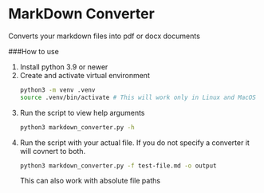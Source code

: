 # MarkDown Converter

Converts your markdown files into pdf or docx documents

###How to use

1. Install python 3.9 or newer
2. Create and activate virtual environment
    ```bash
    python3 -m venv .venv
    source .venv/bin/activate # This will work only in Linux and MacOS
    ```
3. Run the script to view help arguments
    ```bash
    python3 markdown_converter.py -h
    ```
4. Run the script with your actual file. If you do not specify a converter it will covnert to both.
    ```bash
    python3 markdown_converter.py -f test-file.md -o output
    ```
    This can also work with absolute file paths
